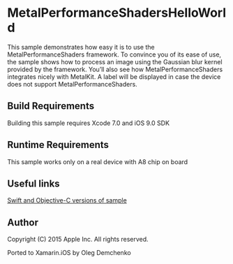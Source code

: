 MetalPerformanceShadersHelloWorld
==============

This sample demonstrates how easy it is to use the MetalPerformanceShaders framework. To convince you of its ease of use, the sample shows how to process an image using the Gaussian blur kernel provided by the framework. You’ll also see how MetalPerformanceShaders integrates nicely with MetalKit. A label will be displayed in case the device does not support MetalPerformanceShaders.

Build Requirements
------------------

Building this sample requires Xcode 7.0 and iOS 9.0 SDK

Runtime Requirements
------------------

This sample works only on a real device with A8 chip on board

Useful links
-------------

[Swift and Objective-C versions of sample](https://developer.apple.com/library/prerelease/ios/samplecode/MetalPerformanceShadersHelloWorld/Introduction/Intro.html#//apple_ref/doc/uid/TP40016188)

Author
------ 
Copyright (C) 2015 Apple Inc. All rights reserved.

Ported to Xamarin.iOS by Oleg Demchenko
